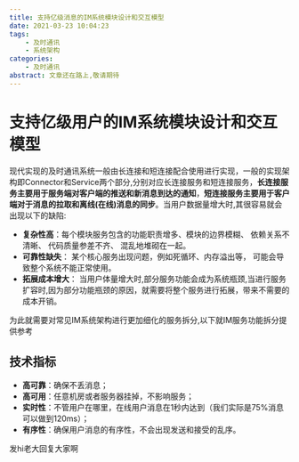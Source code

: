 ```yaml
---
title: 支持亿级消息的IM系统模块设计和交互模型
date: 2021-03-23 10:04:23
tags:
	- 及时通讯
	- 系统架构
categories:
    - 及时通讯
abstract: 文章还在路上,敬请期待
---
```


# 支持亿级用户的IM系统模块设计和交互模型

​	现代实现的及时通讯系统一般由长连接和短连接配合使用进行实现，一般的实现架构即Connector和Service两个部分,分别对应长连接服务和短连接服务，**长连接服务主要用于服务端对客户端的推送和新消息到达的通知**，**短连接服务主要用于客户端对于消息的拉取和离线(在线)消息的同步**。当用户数据量增大时,其很容易就会出现以下的缺陷:

- **复杂性高**：每个模块服务包含的功能职责增多、模块的边界模糊、 依赖关系不清晰、 代码质量参差不齐、 混乱地堆砌在一起。
- **可靠性缺失**： 某个核心服务出现问题，例如死循环、内存溢出等， 可能会导致整个系统不能正常使用。
- **拓展成本增大**： 当用户体量增大时,部分服务功能会成为系统瓶颈,当进行服务扩容时,因为部分功能瓶颈的原因，就需要将整个服务进行拓展，带来不需要的成本开销。

为此就需要对常见IM系统架构进行更加细化的服务拆分,以下就IM服务功能拆分提供参考

<!-- more -->

## 技术指标

- **高可靠**：确保不丢消息；
- **高可用**：任意机房或者服务器挂掉，不影响服务；
- **实时性**：不管用户在哪里，在线用户消息在1秒内达到（我们实际是75%消息可以做到120ms）；
- **有序性**：确保用户消息的有序性，不会出现发送和接受的乱序。

发hi老大回复大家啊